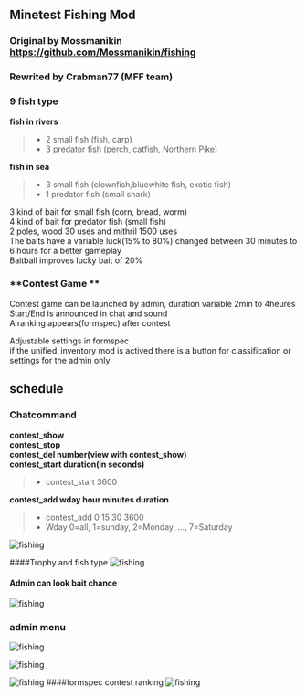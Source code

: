 
## Minetest Fishing Mod    

### Original by Mossmanikin https://github.com/Mossmanikin/fishing  
### Rewrited by Crabman77 (MFF team)

### **9 fish type**  
**fish in rivers**  
> - 2 small fish (fish, carp)  
> - 3 predator fish (perch, catfish, Northern Pike)  

**fish in sea**  
> - 3 small fish (clownfish,bluewhite fish, exotic fish)  
> - 1 predator fish (small shark)  


3 kind of bait for small fish (corn, bread, worm)  
4 kind of bait for predator fish (small fish)  
2 poles, wood 30 uses and mithril 1500 uses  
The baits have a variable luck(15% to 80%) changed between 30 minutes to 6 hours for a better gameplay  
Baitball improves lucky bait of 20%  

### **Contest Game **  
Contest game can be launched by admin, duration variable 2min to 4heures  
Start/End is announced in chat and sound  
A ranking appears(formspec) after contest  

Adjustable settings in formspec  
if the unified_inventory mod is actived there is a button for classification or settings for the admin only  


## **schedule**   
### **Chatcommand**  
**contest_show**  
**contest_stop**  
**contest_del number(view with contest_show)**  
**contest_start duration(in seconds)**  
> -  contest_start 3600  

**contest_add wday hour minutes duration**  
> - contest_add 0 15 30 3600  
> - Wday 0=all, 1=sunday, 2=Monday, ..., 7=Saturday  
 


![fishing]( http://nsm08.casimages.com/img/2015/07/01/1507010157379539613411965.png)

####Trophy and fish type
![fishing]( http://nsm08.casimages.com/img/2015/09/26//1509260649029539613611795.jpg)
####  Admin can look bait chance
![fishing]( http://nsm08.casimages.com/img/2015/09/26//1509260648599539613611793.jpg)
### admin menu 
![fishing]( http://nsm08.casimages.com/img/2015/09/26//1509260649019539613611794.jpg)

![fishing]( http://nsm08.casimages.com/img/2015/07/01//1507010157389539613411968.png)

![fishing]( http://nsm08.casimages.com/img/2015/07/01//1507010157379539613411966.png)
####formspec  contest ranking
![fishing]( http://nsm08.casimages.com/img/2015/09/26//1509260648579539613611792.jpg)
